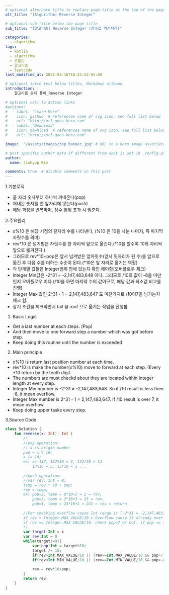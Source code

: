 ```yaml
---
# optional alternate title to replace page.title at the top of the page
alt_title: "[Algorithm] Reverse Integer"

# optional sub-title below the page title
sub_title: "[알고리즘] Reverse Integer (정수값 역순처리)"

categories:
  - algorithm
tags:
  - kotlin
  - algorithm
  - 코틀린
  - 알고리즘
  - leetcode
last_modified_at: 2021-03-16T18:25:52-05:00

# optional intro text below titles, Markdown allowed
introduction: |
    알고리즘 문제 풀이_Reverse Integer

# optional call to action links
#actions:
#  - label: "Learn More"
#    icon: github  # references name of svg icon, see full list below
#    url: "http://url-goes-here.com"
#  - label: "Download"
#    icon: download  # references name of svg icon, see full list below
#    url: "http://url-goes-here.com"

image:  "/assets/images/top_banner.jpg" # URL to a hero image associated with the post (e.g., /assets/page-pic.jpg)

# post specific author data if different from what is set in _config.yml 
author:
  name: Jinhyup Kim 

comments: true  # disable comments on this post
---
```

1.기본로직
- 끝 자리 숫자부터 하나씩 꺼내온다(pop)
- 꺼내온 숫자를 맨 앞자리에 넣는다(push)
- 해당 과정을 반복하며, 정수 범위 초과 시 멈춘다.

2.주요원리
- x%10 은 해당 시점의 끝자리 수를 나타낸다, (%10 은 10을 나눈 나머지, 즉 마지막 자릿수를 의미)
- rev*10 은 넘겨받은 자릿수를 한 자리씩 앞으로 옮긴다.(*10을 할수록 10의 자리씩 앞으로 옮겨진다.)
- 그러므로 rev*10+pop은 앞서 넘겨받은 앞자릿수(앞서 뒷자리가 된 수)를 앞으로 옮긴 후 다음 수를 더하는 수순이 된다.(*10은 앞 자리로 옮기는 역활)
- 각 단계별 값들은 Integer범위 안에 있는지 확인 해야함(오버플로우 체크)
- Integer Min값은 -2^31 = -2,147,483,648 이다. 그러므로 /10의 값이 -8을 미만인지 오버플로우 이다.(/10을 하면 
마지막 수의 값이므로, 해당 값과 최소값 비교를 진행)
- Integer Max 값인 2^31 - 1 = 2,147,483,647 도 마찬가지로 /10이7을 넘기는지 체크 함. 
- 상기 조건을 체크하면서 tail 을 roof 으로 옮기는 작업을 진행함

1. Basic Logic
- Get a last number at each steps. (Pop)
- And then move to one forward step a number which was got before step.
- Keep doing this routine until the number is exceeded

2. Main principle
- x%10 is return last position number at each time.
- rev*10 is make the number(x%10) move to forward at each step. (Every *10 return by the tenth digit
- The numbers are must checkd about they are located within Integer length at every step. 
- Integer Min number is -2^31 = -2,147,483,648. So if /10 result is less then -8, it mean overflow.
- Integer Max number is 2^31 - 1 = 2,147,483,647. If /10 result is over 7, it mean overflow. 
- Keep doing upper tasks every step.

3.Source Code
``` kotlin
class Solution {
    fun reverse(x: Int): Int {
        /*
        //pop operation:
        // x is origin number
        pop = x % 10;
        x /= 10;
        ex) x= 132, 132%10 = 2, 132/10 = 13
            13%10 = 3, 13/10 = 1 ...
            
        //push operation:
        //var rev: Int = 0;
        temp = rev * 10 + pop;
        rev = temp; 
        ex) pop=2, temp = 0*10+2 = 2 = rev,
            pop=3, temp = 2*10+3 = 23 = rev,
            pop=1, temp = 23*10+1 = 231 = rev = return
            
        //For checking overflow cause Int range is [-2^31 = -2,147,483,648, 2^31 - 1 = 2,147,483,647]
        if rev > Integer.MAX_VALUE/10 > Overflow cause it already over than last number, 7
        if rev == Integer.MAX_VALUE/10, check pop>7 or not. if pop <= 7, it's not overflow. 
        */
        var target:Int = x
        var rev:Int = 0
        while(target!=0){
            var pop:Int = target%10;
            target /= 10;
            if(rev>Int.MAX_VALUE/10 || (rev==Int.MAX_VALUE/10 && pop>7)) return  0;
            if(rev<Int.MIN_VALUE/10 || (rev==Int.MIN_VALUE/10 && pop<-8)) return 0;
            
            rev = rev*10+pop;
        }
        return rev;
    }
}

```
